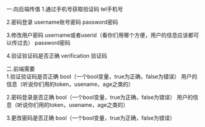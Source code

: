 一.向后端传值 
1.通过手机号获取验证码
  tel手机号
  
2.密码登录
  username账号密码
  password密码

3.修改用户密码
  username或者userid（看你们用哪个方便，用户的信息应该都可以传过去）
  password密码
  
4.验证验证码是否正确
  verification 验证码
  
  
二.前端需要  
1.验证验证码是否正确
  bool（一个bool变量，true为正确，false为错误）
  用户的信息（听说你们用的token，usename，age之类的）

2.密码登录是否正确
  bool（一个bool变量，true为正确，false为错误）
  用户的信息（听说你们用的token，usename，age之类的）

3.更改密码是否正确
  bool（一个bool变量，true为正确，false为错误）